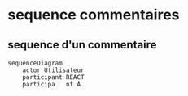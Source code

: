 # sequence commentaires

## sequence d'un commentaire

```mermaid
sequenceDiagram
    actor Utilisateur
    participant REACT
    participa   nt A
    
```